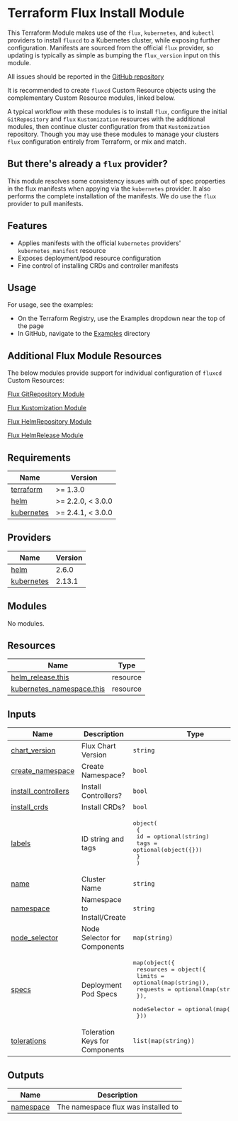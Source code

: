 # Terraform Flux Install Module

This Terraform Module makes use of the `flux`, `kubernetes`, and `kubectl` providers to install `fluxcd` to a Kubernetes cluster, while exposing further configuration. Manifests are sourced from the official `flux` provider, so updating is typically as simple as bumping the `flux_version` input on this module.

All issues should be reported in the [GitHub repository](https://github.com/skyfjell/terraform-flux-install/issues)

It is recommended to create `fluxcd` Custom Resource objects using the complementary Custom Resource modules, linked below.

A typical workflow with these modules is to install `flux`, configure the initial `GitRepository` and `flux` `Kustomization` resources with the additional modules, then continue cluster configuration from that `Kustomization` repository. Though you may use these modules to manage your clusters `flux` configuration entirely from Terraform, or mix and match.

## But there's already a `flux` provider?

This module resolves some consistency issues with out of spec properties in the flux manifests when appying via the `kubernetes` provider. It also performs the complete installation of the manifests. We do use the `flux` provider to pull manifests.

## Features

- Applies manifests with the official `kubernetes` providers' `kubernetes_manifest` resource
- Exposes deployment/pod resource configuration
- Fine control of installing CRDs and controller manifests

## Usage

For usage, see the examples:

- On the Terraform Registry, use the Examples dropdown near the top of the page
- In GitHub, navigate to the [Examples](examples/) directory

## Additional Flux Module Resources

The below modules provide support for individual configuration of `fluxcd` Custom Resources:

[Flux GitRepository Module](https://registry.terraform.io/modules/skyfjell/git-repository/flux/latest)

[Flux Kustomization Module](https://registry.terraform.io/modules/skyfjell/kustomization/flux/latest)

[Flux HelmRepository Module](https://registry.terraform.io/modules/skyfjell/helm-repository/flux/latest)

[Flux HelmRelease Module](https://registry.terraform.io/modules/skyfjell/helm-release/flux/latest)

<!-- BEGIN_TF_DOCS -->
## Requirements

| Name | Version |
|------|---------|
| <a name="requirement_terraform"></a> [terraform](#requirement\_terraform) | >= 1.3.0 |
| <a name="requirement_helm"></a> [helm](#requirement\_helm) | >= 2.2.0, < 3.0.0 |
| <a name="requirement_kubernetes"></a> [kubernetes](#requirement\_kubernetes) | >= 2.4.1, < 3.0.0 |

## Providers

| Name | Version |
|------|---------|
| <a name="provider_helm"></a> [helm](#provider\_helm) | 2.6.0 |
| <a name="provider_kubernetes"></a> [kubernetes](#provider\_kubernetes) | 2.13.1 |

## Modules

No modules.

## Resources

| Name | Type |
|------|------|
| [helm_release.this](https://registry.terraform.io/providers/hashicorp/helm/latest/docs/resources/release) | resource |
| [kubernetes_namespace.this](https://registry.terraform.io/providers/hashicorp/kubernetes/latest/docs/resources/namespace) | resource |

## Inputs

| Name | Description | Type | Default | Required |
|------|-------------|------|---------|:--------:|
| <a name="input_chart_version"></a> [chart\_version](#input\_chart\_version) | Flux Chart Version | `string` | `"2.3.0"` | no |
| <a name="input_create_namespace"></a> [create\_namespace](#input\_create\_namespace) | Create Namespace? | `bool` | `true` | no |
| <a name="input_install_controllers"></a> [install\_controllers](#input\_install\_controllers) | Install Controllers? | `bool` | `true` | no |
| <a name="input_install_crds"></a> [install\_crds](#input\_install\_crds) | Install CRDs? | `bool` | `true` | no |
| <a name="input_labels"></a> [labels](#input\_labels) | ID string and tags | <pre>object(<br>    {<br>      id   = optional(string)<br>      tags = optional(object({}))<br>    }<br>  )</pre> | `{}` | no |
| <a name="input_name"></a> [name](#input\_name) | Cluster Name | `string` | `"default"` | no |
| <a name="input_namespace"></a> [namespace](#input\_namespace) | Namespace to Install/Create | `string` | `"flux-system"` | no |
| <a name="input_node_selector"></a> [node\_selector](#input\_node\_selector) | Node Selector for Components | `map(string)` | `{}` | no |
| <a name="input_specs"></a> [specs](#input\_specs) | Deployment Pod Specs | <pre>map(object({<br>    resources = object({<br>      limits   = optional(map(string)),<br>      requests = optional(map(string)),<br>    }),<br>    nodeSelector = optional(map(string))<br>  }))</pre> | `{}` | no |
| <a name="input_tolerations"></a> [tolerations](#input\_tolerations) | Toleration Keys for Components | `list(map(string))` | `[]` | no |

## Outputs

| Name | Description |
|------|-------------|
| <a name="output_namespace"></a> [namespace](#output\_namespace) | The namespace flux was installed to |
<!-- END_TF_DOCS -->

